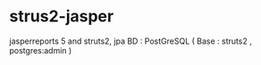 # strus2-jasper
jasperreports 5 and struts2, jpa
BD : PostGreSQL (  Base : struts2 , postgres:admin )

